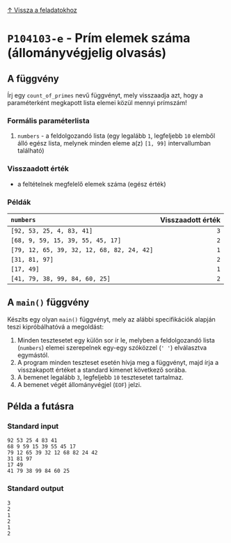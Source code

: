
[↑ Vissza a feladatokhoz](./README.md)

# `P104103-e` - Prím elemek száma (állományvégjelig olvasás)

## A függvény

Írj egy `count_of_primes` nevű függvényt, mely visszaadja azt, hogy a paraméterként megkapott lista elemei közül mennyi prímszám!

### Formális paraméterlista

1. `numbers` - a feldolgozandó lista (egy legalább `1`, legfeljebb `10` elemből álló egész lista, melynek minden eleme a(z) `[1, 99]` intervallumban található)

### Visszaadott érték

* a feltételnek megfelelő elemek száma (egész érték)

### Példák

| `numbers` | Visszaadott érték | 
| :--- | --: | 
| `[92, 53, 25, 4, 83, 41]` | `3` | 
| `[68, 9, 59, 15, 39, 55, 45, 17]` | `2` | 
| `[79, 12, 65, 39, 32, 12, 68, 82, 24, 42]` | `1` | 
| `[31, 81, 97]` | `2` | 
| `[17, 49]` | `1` | 
| `[41, 79, 38, 99, 84, 60, 25]` | `2` | 

## A `main()` függvény

Készíts egy olyan `main()` függvényt, mely az alábbi specifikációk alapján teszi kipróbálhatóvá a megoldást:

1. Minden tesztesetet egy külön sor ír le, melyben a feldolgozandó lista (`numbers`) elemei szerepelnek egy-egy szóközzel (`' '`) elválasztva egymástól.
1. A program minden teszteset esetén hívja meg a függvényt, majd írja a visszakapott értéket a standard kimenet következő sorába.
1. A bemenet legalább `3`, legfeljebb `10` tesztesetet tartalmaz.
1. A bemenet végét állományvégjel (`EOF`) jelzi.

## Példa a futásra

### Standard input

```
92 53 25 4 83 41
68 9 59 15 39 55 45 17
79 12 65 39 32 12 68 82 24 42
31 81 97
17 49
41 79 38 99 84 60 25
```

### Standard output

```
3
2
1
2
1
2
```